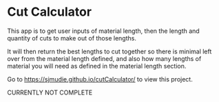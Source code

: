 # Cut Calculator

This app is to get user inputs of material length, then the length and quantity of cuts to make out of those lengths.

It will then return the best lengths to cut together so there is minimal left over from the material length defined, 
and also how many lengths of material you will need as defined in the material length section.

Go to https://sjmudie.github.io/cutCalculator/ to view this project.

CURRENTLY NOT COMPLETE
